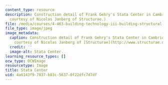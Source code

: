 ```yaml
---
content_type: resource
description: Construction detail of Frank Gehry's Stata Center in Cambridge, MA. (Image
  courtesy of Nicolas Janberg of Structurae.)
file: /media/courses/4-463-building-technology-iii-building-structural-systems-fall-2004/4a6143f97837b83c56370f22dfc7d7df_4-463f04.jpg
file_type: image/jpeg
image_metadata:
  caption: Construction detail of Frank Gehry's Stata Center in Cambridge, MA. (Image
    courtesy of Nicolas Janberg of [Structurae](http://www.structurae.net/).)
  credit: ''
  image-alt: Stata Center.
learning_resource_types: []
ocw_type: OCWImage
resourcetype: Image
title: Stata Center
uid: 4a6143f9-7837-b83c-5637-0f22dfc7d7df
---
```

